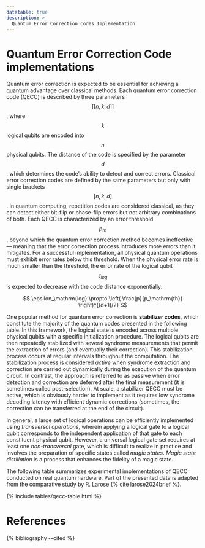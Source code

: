 ```yaml
---
datatable: true
description: >
  Quantum Error Correction Codes Implementation
---
```


# Quantum Error Correction Code implementations

Quantum error correction is expected to be essential for achieving a quantum advantage over classical methods. Each quantum error correction code (QECC) is described by three parameters $$[[ n, k, d ]]$$, where $$k$$ logical qubits are encoded into $$n$$ physical qubits. The distance of the code is specified by the parameter $$d$$,  which determines the code’s ability to detect and correct errors. Classical error correction codes are defined by the same parameters but only with single brackets $$[ n, k, d ]$$. In quantum computing, repetition codes are considered classical, as they can detect either bit-flip or phase-flip errors but not arbitrary combinations of both.
Each QECC is characterized by an error threshold $$p_{th}$$, beyond which the quantum error correction method becomes ineffective — meaning that the error correction process introduces more errors than it mitigates. For a successful implementation, all physical quantum operations must exhibit error rates below this threshold. When the physical error rate is much smaller than the threshold, the error rate of the logical qubit $$\epsilon_{log}$$ is expected to decrease with the code distance exponentially:

$$ \epsilon_\mathrm{log} \propto \left( \frac{p}{p_\mathrm{th}} \right)^{(d+1)/2} $$

One popular method for quantum error correction is **stabilizer codes**, which constitute the majority of the quantum codes presented in the following table. In this framework, the logical state is encoded across multiple physical qubits with a specific initialization procedure. The logical qubits are then repeatedly stabilized with several syndrome measurements that permit the extraction of errors (and eventually their correction). This stabilization process occurs at regular intervals throughout the computation. The stabilization process is considered *active* when syndrome extraction and correction are carried out dynamically during the execution of the quantum circuit. In contrast, the approach is referred to as passive when error detection and correction are deferred after the final measurement (it is sometimes called post-selection). At scale, a stabilizer QECC must be active, which is obviously harder to implement as it requires low syndrome decoding latency with efficient dynamic corrections (sometimes, the correction can be transferred at the end of the circuit).

In general, a large set of logical operations can be efficiently implemented using *transversal operations*, wherein applying a logical gate to a logical qubit corresponds to the independent application of that gate to each constituent physical qubit. However, a universal logical gate set requires at least one *non-transversal* gate, which is difficult to realize in practice and involves the preparation of specific states called *magic states*. *Magic state distillation* is a process that enhances the fidelity of a magic state.

The following table summarizes experimental implementations of QECC conducted on real quantum hardware. Part of the presented data is adapted from the comparative study by R. Larose {% cite larose2024brief %}.

{% include tables/qecc-table.html %}

<script type="text/javascript">
    $(document).ready(function() {
      $('.qecc-table').DataTable(
        {
          "pageLength": 100
        } 
      );
    });
</script>

# References

{% bibliography --cited %}